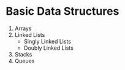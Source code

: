 # Basic Data Structures

1. Arrays
2. Linked Lists
    - Singly Linked Lists
    - Doubly Linked Lists
3. Stacks
4. Queues
